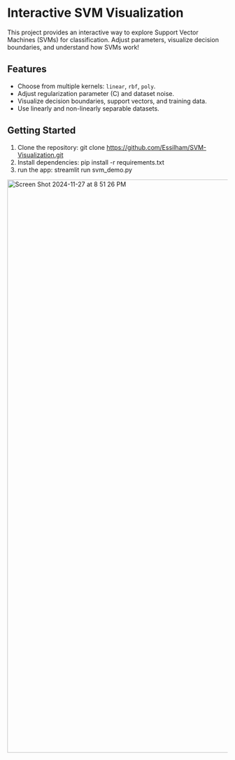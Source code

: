 # Interactive SVM Visualization

This project provides an interactive way to explore Support Vector Machines (SVMs) for classification. Adjust parameters, visualize decision boundaries, and understand how SVMs work!

## Features
- Choose from multiple kernels: `linear`, `rbf`, `poly`.
- Adjust regularization parameter \(C\) and dataset noise.
- Visualize decision boundaries, support vectors, and training data.
- Use linearly and non-linearly separable datasets.

## Getting Started
1. Clone the repository:
git clone https://github.com/Essilham/SVM-Visualization.git
2. Install dependencies:
pip install -r requirements.txt
3. run the app:
streamlit run svm_demo.py


<img width="1309" alt="Screen Shot 2024-11-27 at 8 51 26 PM" src="https://github.com/user-attachments/assets/26aabf7c-c01b-484c-9971-acec56fc7666">
